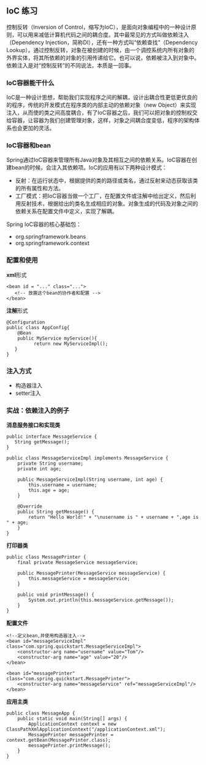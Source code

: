 ## IoC 练习

控制反转（Inversion of Control，缩写为IoC），是面向对象编程中的一种设计原则，可以用来减低计算机代码之间的耦合度。其中最常见的方式叫做依赖注入（Dependency Injection，简称DI），还有一种方式叫“依赖查找”（Dependency Lookup）。通过控制反转，对象在被创建的时候，由一个调控系统内所有对象的外界实体，将其所依赖的对象的引用传递给它。也可以说，依赖被注入到对象中。依赖注入是对“控制反转”的不同说法，本质是一回事。

### IoC容器能干什么

IoC是一种设计思想，帮助我们实现程序之间的解耦，设计出耦合性更低更优良的的程序，传统的开发模式在程序类的内部主动的依赖对象（new Object）来实现注入，从而使的类之间高度耦合，有了IoC容器之后，我们可以把对象的控制权交给容器，让容器为我们创建管理对象，这样，对象之间耦合度变低，程序的架构体系也会更加的灵活。

### IoC容器和bean

Spring通过IoC容器来管理所有Java对象及其相互之间的依赖关系。IoC容器在创建bean的时候，会注入其依赖项。IoC的应用有以下两种设计模式：

* 反射：在运行状态中，根据提供的类的路径或类名，通过反射来动态获取该类的所有属性和方法。
* 工厂模式：把IoC容器当做一个工厂，在配置文件或注解中给出定义，然后利用反射技术，根据给出的类名生成相应的对象。对象生成的代码及对象之间的依赖关系在配置文件中定义，实现了解耦。

Spring IoC容器的核心基础包：

* org.springframework.beans
* org.springframework.context

### 配置和使用

**xml**形式
```
<bean id = "..." class="...">
   <!-- 放置这个bean的协作者和配置 -->
</bean>
```

**注解**形式
```
@Configuration
public class AppConfig{
    @Bean
    public MyService myService(){
          return new MyServiceImpl();
   }
}
```

### 注入方式

* 构造器注入
* setter注入

### 实战：依赖注入的例子

**消息服务接口和实现类**
```
public interface MessageService {
   String getMessage();
}
```
```
public class MessageServiceImpl implements MessageService {
    private String username;
    private int age;

    public MessageServiceImpl(String username, int age) {
        this.username = username;
        this.age = age;
    }

    @Override
    public String getMessage() {
        return "Hello World!" + "\nusername is " + username + ",age is " + age;
    }
}
```

**打印器类**
```
public class MessagePrinter {
    final private MessageService messageService;

    public MessagePrinter(MessageService messageService) {
        this.messageService = messageService;
    }

    public void printMessage() {
        System.out.println(this.messageService.getMessage());
    }
}
```

**配置文件**
```
<!--定义bean,并使用构造器注入-->
<bean id="messageServiceImpl" class="com.spring.quickstart.MessageServiceImpl">
    <constructor-arg name="username" value="Tom"/>
    <constructor-arg name="age" value="20"/>
</bean>

<bean id="messagePrinter" class="com.spring.quickstart.MessagePrinter">
    <constructor-arg name="messageService" ref="messageServiceImpl"/>
</bean>
```

**应用主类**
```
public class MessageApp {
    public static void main(String[] args) {
        ApplicationContext context = new ClassPathXmlApplicationContext("/applicationContext.xml");
        MessagePrinter messagePrinter = context.getBean(MessagePrinter.class);
        messagePrinter.printMessage();
    }
}
```




